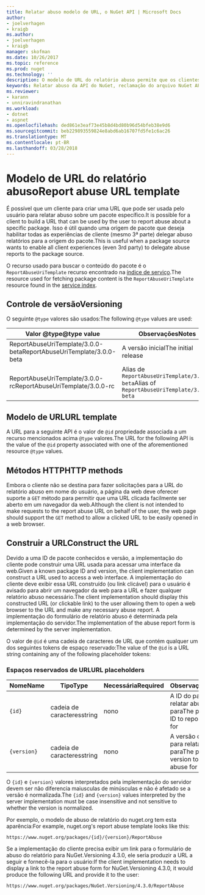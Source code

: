 ```yaml
---
title: Relatar abuso modelo de URL, o NuGet API | Microsoft Docs
author:
- joelverhagen
- kraigb
ms.author:
- joelverhagen
- kraigb
manager: skofman
ms.date: 10/26/2017
ms.topic: reference
ms.prod: nuget
ms.technology: ''
description: O modelo de URL do relatório abuso permite que os clientes exibir um link para relatar abuso em sua interface do usuário.
keywords: Relatar abuso da API do NuGet, reclamação do arquivo NuGet API, o modelo de URL de relatório nuget.org
ms.reviewer:
- karann
- unniravindranathan
ms.workload:
- dotnet
- aspnet
ms.openlocfilehash: ded861e3eaf73e45b8d4bd80b96d54bfeb38e9d6
ms.sourcegitcommit: beb229893559824e8abd6ab16707fd5fe1c6ac26
ms.translationtype: MT
ms.contentlocale: pt-BR
ms.lasthandoff: 03/28/2018
---
```

# <a name="report-abuse-url-template"></a><span data-ttu-id="642f6-104">Modelo de URL do relatório abuso</span><span class="sxs-lookup"><span data-stu-id="642f6-104">Report abuse URL template</span></span>

<span data-ttu-id="642f6-105">É possível que um cliente para criar uma URL que pode ser usada pelo usuário para relatar abuso sobre um pacote específico.</span><span class="sxs-lookup"><span data-stu-id="642f6-105">It is possible for a client to build a URL that can be used by the user to report abuse about a specific package.</span></span> <span data-ttu-id="642f6-106">Isso é útil quando uma origem de pacote que deseja habilitar todas as experiências de cliente (mesmo 3ª parte) delegar abuso relatórios para a origem do pacote.</span><span class="sxs-lookup"><span data-stu-id="642f6-106">This is useful when a package source wants to enable all client experiences (even 3rd party) to delegate abuse reports to the package source.</span></span>

<span data-ttu-id="642f6-107">O recurso usado para buscar o conteúdo do pacote é o `ReportAbuseUriTemplate` recurso encontrado na [índice de serviço](service-index.md).</span><span class="sxs-lookup"><span data-stu-id="642f6-107">The resource used for fetching package content is the `ReportAbuseUriTemplate` resource found in the [service index](service-index.md).</span></span>

## <a name="versioning"></a><span data-ttu-id="642f6-108">Controle de versão</span><span class="sxs-lookup"><span data-stu-id="642f6-108">Versioning</span></span>

<span data-ttu-id="642f6-109">O seguinte `@type` valores são usados:</span><span class="sxs-lookup"><span data-stu-id="642f6-109">The following `@type` values are used:</span></span>

<span data-ttu-id="642f6-110">Valor @type</span><span class="sxs-lookup"><span data-stu-id="642f6-110">@type value</span></span>                       | <span data-ttu-id="642f6-111">Observações</span><span class="sxs-lookup"><span data-stu-id="642f6-111">Notes</span></span>
--------------------------------- | -----
<span data-ttu-id="642f6-112">ReportAbuseUriTemplate/3.0.0-beta</span><span class="sxs-lookup"><span data-stu-id="642f6-112">ReportAbuseUriTemplate/3.0.0-beta</span></span> | <span data-ttu-id="642f6-113">A versão inicial</span><span class="sxs-lookup"><span data-stu-id="642f6-113">The initial release</span></span>
<span data-ttu-id="642f6-114">ReportAbuseUriTemplate/3.0.0-rc</span><span class="sxs-lookup"><span data-stu-id="642f6-114">ReportAbuseUriTemplate/3.0.0-rc</span></span>   | <span data-ttu-id="642f6-115">Alias de `ReportAbuseUriTemplate/3.0.0-beta`</span><span class="sxs-lookup"><span data-stu-id="642f6-115">Alias of `ReportAbuseUriTemplate/3.0.0-beta`</span></span>

## <a name="url-template"></a><span data-ttu-id="642f6-116">Modelo de URL</span><span class="sxs-lookup"><span data-stu-id="642f6-116">URL template</span></span>

<span data-ttu-id="642f6-117">A URL para a seguinte API é o valor de `@id` propriedade associada a um recurso mencionados acima `@type` valores.</span><span class="sxs-lookup"><span data-stu-id="642f6-117">The URL for the following API is the value of the `@id` property associated with one of the aforementioned resource `@type` values.</span></span>

## <a name="http-methods"></a><span data-ttu-id="642f6-118">Métodos HTTP</span><span class="sxs-lookup"><span data-stu-id="642f6-118">HTTP methods</span></span>

<span data-ttu-id="642f6-119">Embora o cliente não se destina para fazer solicitações para a URL do relatório abuso em nome do usuário, a página da web deve oferecer suporte a `GET` método para permitir que uma URL clicada facilmente ser aberto em um navegador da web.</span><span class="sxs-lookup"><span data-stu-id="642f6-119">Although the client is not intended to make requests to the report abuse URL on behalf of the user, the web page should support the `GET` method to allow a clicked URL to be easily opened in a web browser.</span></span>

## <a name="construct-the-url"></a><span data-ttu-id="642f6-120">Construir a URL</span><span class="sxs-lookup"><span data-stu-id="642f6-120">Construct the URL</span></span>

<span data-ttu-id="642f6-121">Devido a uma ID de pacote conhecidos e versão, a implementação do cliente pode construir uma URL usada para acessar uma interface da web.</span><span class="sxs-lookup"><span data-stu-id="642f6-121">Given a known package ID and version, the client implementation can construct a URL used to access a web interface.</span></span> <span data-ttu-id="642f6-122">A implementação do cliente deve exibir essa URL construído (ou link clicável) para o usuário é avisado para abrir um navegador da web para a URL e fazer qualquer relatório abuso necessário.</span><span class="sxs-lookup"><span data-stu-id="642f6-122">The client implementation should display this constructed URL (or clickable link) to the user allowing them to open a web browser to the URL and make any necessary abuse report.</span></span> <span data-ttu-id="642f6-123">A implementação do formulário de relatório abuso é determinada pela implementação do servidor.</span><span class="sxs-lookup"><span data-stu-id="642f6-123">The implementation of the abuse report form is determined by the server implementation.</span></span>

<span data-ttu-id="642f6-124">O valor de `@id` é uma cadeia de caracteres de URL que contém qualquer um dos seguintes tokens de espaço reservado:</span><span class="sxs-lookup"><span data-stu-id="642f6-124">The value of the `@id` is a URL string containing any of the following placeholder tokens:</span></span>

### <a name="url-placeholders"></a><span data-ttu-id="642f6-125">Espaços reservados de URL</span><span class="sxs-lookup"><span data-stu-id="642f6-125">URL placeholders</span></span>

<span data-ttu-id="642f6-126">Nome</span><span class="sxs-lookup"><span data-stu-id="642f6-126">Name</span></span>        | <span data-ttu-id="642f6-127">Tipo</span><span class="sxs-lookup"><span data-stu-id="642f6-127">Type</span></span>    | <span data-ttu-id="642f6-128">Necessária</span><span class="sxs-lookup"><span data-stu-id="642f6-128">Required</span></span> | <span data-ttu-id="642f6-129">Observações</span><span class="sxs-lookup"><span data-stu-id="642f6-129">Notes</span></span>
----------- | ------- | -------- | -----
`{id}`      | <span data-ttu-id="642f6-130">cadeia de caracteres</span><span class="sxs-lookup"><span data-stu-id="642f6-130">string</span></span>  | <span data-ttu-id="642f6-131">no</span><span class="sxs-lookup"><span data-stu-id="642f6-131">no</span></span>       | <span data-ttu-id="642f6-132">A ID do pacote para relatar abuso para</span><span class="sxs-lookup"><span data-stu-id="642f6-132">The package ID to report abuse for</span></span>
`{version}` | <span data-ttu-id="642f6-133">cadeia de caracteres</span><span class="sxs-lookup"><span data-stu-id="642f6-133">string</span></span>  | <span data-ttu-id="642f6-134">no</span><span class="sxs-lookup"><span data-stu-id="642f6-134">no</span></span>       | <span data-ttu-id="642f6-135">A versão do pacote para relatar abuso para</span><span class="sxs-lookup"><span data-stu-id="642f6-135">The package version to report abuse for</span></span>

<span data-ttu-id="642f6-136">O `{id}` e `{version}` valores interpretados pela implementação do servidor devem ser não diferencia maiusculas de minúsculas e não é afetado se a versão é normalizada.</span><span class="sxs-lookup"><span data-stu-id="642f6-136">The `{id}` and `{version}` values interpreted by the server implementation must be case insensitive and not sensitive to whether the version is normalized.</span></span>

<span data-ttu-id="642f6-137">Por exemplo, o modelo de abuso de relatório do nuget.org tem esta aparência:</span><span class="sxs-lookup"><span data-stu-id="642f6-137">For example, nuget.org's report abuse template looks like this:</span></span>

    https://www.nuget.org/packages/{id}/{version}/ReportAbuse

<span data-ttu-id="642f6-138">Se a implementação do cliente precisa exibir um link para o formulário de abuso do relatório para NuGet.Versioning 4.3.0, ele seria produzir a URL a seguir e fornecê-la para o usuário:</span><span class="sxs-lookup"><span data-stu-id="642f6-138">If the client implementation needs to display a link to the report abuse form for NuGet.Versioning 4.3.0, it would produce the following URL and provide it to the user:</span></span>

    https://www.nuget.org/packages/NuGet.Versioning/4.3.0/ReportAbuse
